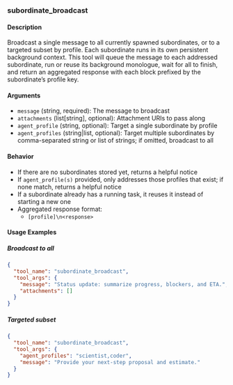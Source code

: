 ### subordinate_broadcast

#### Description
Broadcast a single message to all currently spawned subordinates, or to a targeted subset by profile. Each subordinate runs in its own persistent background context. This tool will queue the message to each addressed subordinate, run or reuse its background monologue, wait for all to finish, and return an aggregated response with each block prefixed by the subordinate’s profile key.

#### Arguments
- `message` (string, required): The message to broadcast
- `attachments` (list[string], optional): Attachment URIs to pass along
- `agent_profile` (string, optional): Target a single subordinate by profile
- `agent_profiles` (string|list, optional): Target multiple subordinates by comma-separated string or list of strings; if omitted, broadcast to all

#### Behavior
- If there are no subordinates stored yet, returns a helpful notice
- If `agent_profile(s)` provided, only addresses those profiles that exist; if none match, returns a helpful notice
- If a subordinate already has a running task, it reuses it instead of starting a new one
- Aggregated response format:
  - `[profile]\n<response>`

#### Usage Examples

##### Broadcast to all
```json
{
  "tool_name": "subordinate_broadcast",
  "tool_args": {
    "message": "Status update: summarize progress, blockers, and ETA.",
    "attachments": []
  }
}
```

##### Targeted subset
```json
{
  "tool_name": "subordinate_broadcast",
  "tool_args": {
    "agent_profiles": "scientist,coder",
    "message": "Provide your next-step proposal and estimate."
  }
}
```
